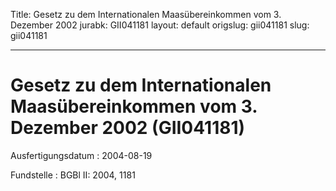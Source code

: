 Title: Gesetz zu dem Internationalen Maasübereinkommen vom 3. Dezember 2002
jurabk: GII041181
layout: default
origslug: gii041181
slug: gii041181

---

# Gesetz zu dem Internationalen Maasübereinkommen vom 3. Dezember 2002 (GII041181)

Ausfertigungsdatum
:   2004-08-19

Fundstelle
:   BGBl II: 2004, 1181

